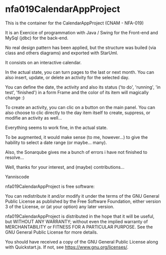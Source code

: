 # nfa019CalendarAppProject

This is the container for the CalendarAppProject (CNAM - NFA-019)

It is an Exercice of programmation with Java / Swing for the Front-end and MySql (jdbc) for the back-end.

No real design pattern has been applied, but the structure was builed (via class and others diagrams) and exported with StarUml.

It consists on an interactive calendar.

In the actual state, you can turn pages to the last or next month. You can also insert, update, or delete an activity for the selected day. 

You can define the date, the activity and also its status ('to do', 'running', 'in test', 'finished') in a form Frame and the color of its item will magically change :)

To create an activity, you can clic on a button on the main panel. You can also choose to clic directly to the day item itself to create, suppress, or modifie an activity as well...

Everything seems to work fine, in the actual state.

To be augmented, it would make sense (to me, however...) to give the hability to select a date range (or maybe... many).

Also, the Sonarqube gives me a bunch of errors i have not finished to resolve...

Well, thanks for your interest, and (maybe) contributions...

Yanniscode


nfa019CalendarAppProject is free software:

You can redistribute it and/or modify it under the terms of the GNU General Public License as published by the Free Software Foundation, either version 3 of the License, or (at your option) any later version.

nfa019CalendarAppProject is distributed in the hope that it will be useful, but WITHOUT ANY WARRANTY; without even the implied warranty of MERCHANTABILITY or FITNESS FOR A PARTICULAR PURPOSE. See the GNU General Public License for more details.

You should have received a copy of the GNU General Public License along with Quickstart.js. If not, see https://www.gnu.org/licenses/.
